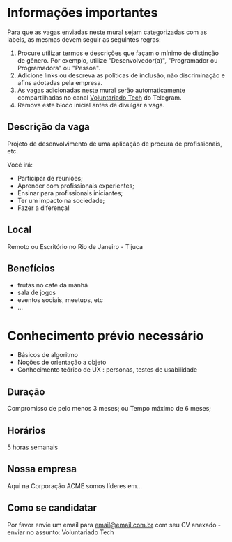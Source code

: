 # Informações importantes
Para que as vagas enviadas neste mural sejam categorizadas com as labels, as mesmas devem seguir as seguintes regras:
1. Procure utilizar termos e descrições que façam o mínimo de distinção de gênero. Por exemplo, utilize "Desenvolvedor(a)", "Programador ou Programadora" ou "Pessoa".
2. Adicione links ou descreva as políticas de inclusão, não discriminação e afins adotadas pela empresa.
3. As vagas adicionadas neste mural serão automaticamente compartilhadas no canal [Voluntariado Tech](https://t.me/joinchat/AiyaRR0QNECWIm5krqcs7w) do Telegram.
4. Remova este bloco inicial antes de divulgar a vaga.

## Descrição da vaga

Projeto de desenvolvimento de uma aplicação de procura de profissionais, etc.

Você irá:

- Participar de reuniões;
- Aprender com profissionais experientes;
- Ensinar para profissionais iniciantes;
- Ter um impacto na sociedade;
- Fazer a diferença!

## Local

Remoto ou Escritório no Rio de Janeiro - Tijuca

## Benefícios

- frutas no café da manhã
- sala de jogos
- eventos sociais, meetups, etc
- ...

# Conhecimento prévio necessário

- Básicos de algoritmo
- Noções de orientação a objeto
- Conhecimento teórico de UX : personas, testes de usabilidade

## Duração

Compromisso de pelo menos 3 meses;
ou
Tempo máximo de 6 meses;

## Horários

5 horas semanais


## Nossa empresa

Aqui na Corporação ACME somos líderes em...

## Como se candidatar

Por favor envie um email para email@email.com.br com seu CV anexado - enviar no assunto: Voluntariado Tech
